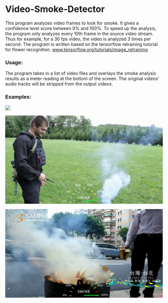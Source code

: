 # Video-Smoke-Detector

This program analyzes video frames to look for smoke.
It gives a confidence level score between 0% and 100%.
To speed up the analysis, the program only analyzes every 10th frame in the source video stream.
Thus for example, for a 30 fps video, the video is analyzed 3 times per second.
The program is written based on the tensorflow retraining tutorial for flower recognition.
www.tensorflow.org/tutorials/image_retraining


### Usage:
The program takes in a list of video files and overlays the smoke analysis results as a meter reading at the bottom of the screen.
The original videos' audio tracks will be stripped from the output videos.

### Examples:

[![](http://img.youtube.com/vi/LekBzCjBpww/0.jpg)](http://www.youtube.com/watch?v=LekBzCjBpww "video")

![Sample result 1](/sample1.png)

![Sample result 2](/sample2.png)


